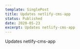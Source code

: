 ```yaml
---
template: SinglePost
title: Updates netlify-cms-app
status: Published
date: 2020-05-23
excerpt: Updates netlify-cms-app
---
```

Updates netlify-cms-app